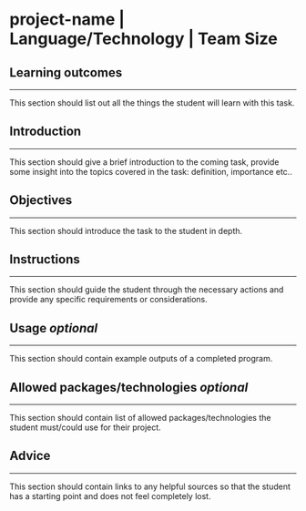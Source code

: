 

# project-name | Language/Technology | Team Size


## Learning outcomes
---

This section should list out all the things the student will learn with this task.

## Introduction
---

This section should give a brief introduction to the coming task, provide some insight into the topics covered in the task: definition, importance etc..

## Objectives
---

This section should introduce the task to the student in depth.

## Instructions
---

This section should guide the student through the necessary actions and provide any specific requirements or considerations. 


## Usage *optional*
---

This section should contain example outputs of a completed program.

## Allowed packages/technologies *optional*
---

This section should contain list of allowed packages/technologies the student must/could use for their project.

## Advice
--- 

This section should contain links to any helpful sources so that the student has a starting point and does not feel completely lost.






